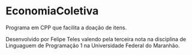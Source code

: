 
# EconomiaColetiva

Programa em CPP que facilita a doação de itens.

Desenvolvido por Felipe Teles valendo pela terceira nota na disciplina de Linguaguem de Programação 1 na Universidade Federal do Maranhão.



